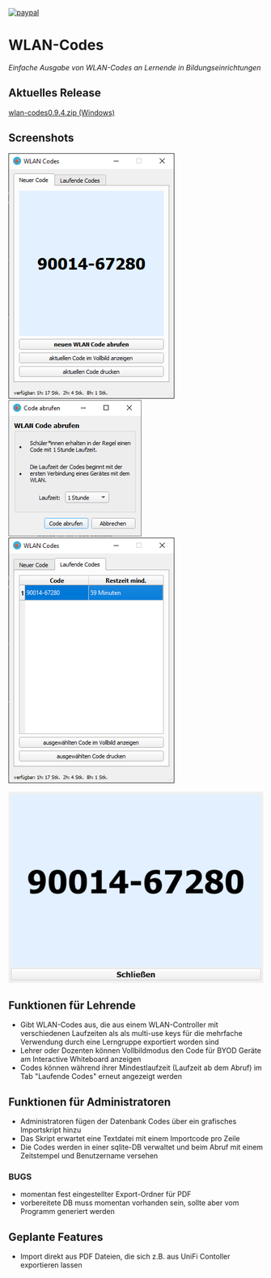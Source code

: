 [![paypal](https://www.paypalobjects.com/de_DE/DE/i/btn/btn_donateCC_LG.gif)](https://www.paypal.com/donate?hosted_button_id=8KZ7YQRXBLJD8)
# WLAN-Codes

*Einfache Ausgabe von WLAN-Codes an Lernende in Bildungseinrichtungen*

## Aktuelles Release

[wlan-codes0.9.4.zip (Windows)](https://github.com/pyphil/WLAN-Codes/releases/download/v0.9.4/wlan-codes0.9.4.zip)

## Screenshots
  
![Image](./images/mainwindow.PNG)
![Image](./images/code_abrufen.PNG)  
![Image](./images/laufende_codes.PNG)

![Image](./images/vollbild.PNG)

## Funktionen für Lehrende
- Gibt WLAN-Codes aus, die aus einem WLAN-Controller mit verschiedenen Laufzeiten als als multi-use keys für die mehrfache Verwendung durch eine Lerngruppe exportiert worden sind
- Lehrer oder Dozenten können Vollbildmodus den Code für BYOD Geräte am Interactive Whiteboard anzeigen
- Codes können während ihrer Mindestlaufzeit (Laufzeit ab dem Abruf) im Tab "Laufende Codes" erneut angezeigt werden

## Funktionen für Administratoren
- Administratoren fügen der Datenbank Codes über ein grafisches Importskript hinzu
- Das Skript erwartet eine Textdatei mit einem Importcode pro Zeile
- Die Codes werden in einer sqlite-DB verwaltet und beim Abruf mit einem Zeitstempel und Benutzername versehen

### BUGS
- momentan fest eingestellter Export-Ordner für PDF
- vorbereitete DB muss momentan vorhanden sein, sollte aber vom Programm generiert werden

## Geplante Features
- Import direkt aus PDF Dateien, die sich z.B. aus UniFi Contoller exportieren lassen

